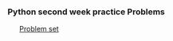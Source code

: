 <h3>Python second week practice Problems</h3>
<ul>
<a href="https://docs.google.com/document/d/1GzDNUxHOWRO6mnr5vP9Bi4XHB0aiP6cgfyyFwBYy1qQ/edit">Problem set</a>
